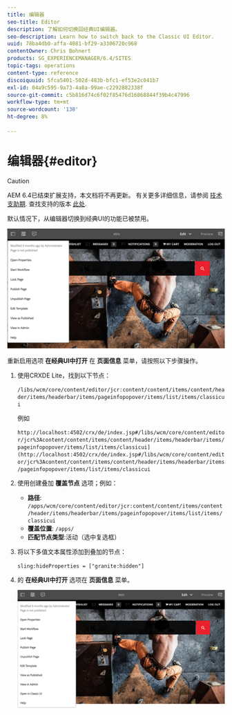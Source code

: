 ```yaml
---
title: 编辑器
seo-title: Editor
description: 了解如何切换回经典UI编辑器。
seo-description: Learn how to switch back to the Classic UI Editor.
uuid: 78ba4db0-affa-4081-bf29-a3306720c968
contentOwner: Chris Bohnert
products: SG_EXPERIENCEMANAGER/6.4/SITES
topic-tags: operations
content-type: reference
discoiquuid: 5fca5401-502d-483b-bfc1-ef53e2c041b7
exl-id: 04a9c595-9a73-4a8a-99ae-c2292882338f
source-git-commit: c5b816d74c6f02f85476d16868844f39b4c47996
workflow-type: tm+mt
source-wordcount: '138'
ht-degree: 8%

---
```


# 编辑器{#editor}

>[!CAUTION]
>
>AEM 6.4已结束扩展支持，本文档将不再更新。 有关更多详细信息，请参阅 [技术支助期](https://helpx.adobe.com/cn/support/programs/eol-matrix.html). 查找支持的版本 [此处](https://experienceleague.adobe.com/docs/).

默认情况下，从编辑器切换到经典UI的功能已被禁用。

![chlimage_1-9](assets/chlimage_1-9.png)

重新启用选项 **在经典UI中打开** 在 **页面信息** 菜单，请按照以下步骤操作。

1. 使用CRXDE Lite，找到以下节点：

   `/libs/wcm/core/content/editor/jcr:content/content/items/content/header/items/headerbar/items/pageinfopopover/items/list/items/classicui`

   例如

   `http://localhost:4502/crx/de/index.jsp#/libs/wcm/core/content/editor/jcr%3Acontent/content/items/content/header/items/headerbar/items/pageinfopopover/items/list/items/classicui](http://localhost:4502/crx/de/index.jsp#/libs/wcm/core/content/editor/jcr%3Acontent/content/items/content/header/items/headerbar/items/pageinfopopover/items/list/items/classicui`

1. 使用创建叠加 **覆盖节点** 选项；例如：

   * **路径**: `/apps/wcm/core/content/editor/jcr:content/content/items/content/header/items/headerbar/items/pageinfopopover/items/list/items/classicui`
   * **覆盖位置**: `/apps/`
   * **匹配节点类型**:活动（选中复选框）

1. 将以下多值文本属性添加到叠加的节点：

   `sling:hideProperties = ["granite:hidden"]`

1. 的 **在经典UI中打开** 选项在 **页面信息** 菜单。

   ![chlimage_1-10](assets/chlimage_1-10.png)
